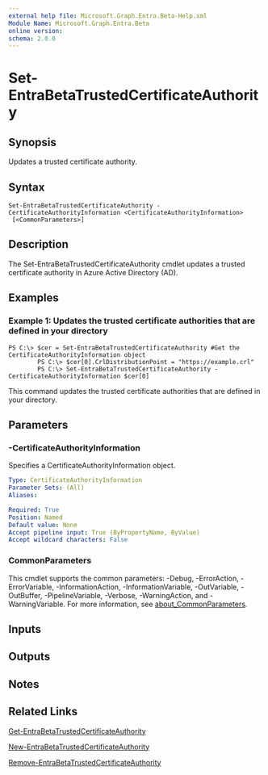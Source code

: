 ```yaml
---
external help file: Microsoft.Graph.Entra.Beta-Help.xml
Module Name: Microsoft.Graph.Entra.Beta
online version:
schema: 2.0.0
---
```


# Set-EntraBetaTrustedCertificateAuthority

## Synopsis
Updates a trusted certificate authority.

## Syntax

```
Set-EntraBetaTrustedCertificateAuthority -CertificateAuthorityInformation <CertificateAuthorityInformation>
 [<CommonParameters>]
```

## Description
The Set-EntraBetaTrustedCertificateAuthority cmdlet updates a trusted certificate authority in Azure Active Directory (AD).

## Examples

### Example 1: Updates the trusted certificate authorities that are defined in your directory
```
PS C:\> $cer = Set-EntraBetaTrustedCertificateAuthority #Get the CertificateAuthorityInformation object
		PS C:\> $cer[0].CrlDistributionPoint = "https://example.crl"
		PS C:\> Set-EntraBetaTrustedCertificateAuthority -CertificateAuthorityInformation $cer[0]
```

This command updates the trusted certificate authorities that are defined in your directory.

## Parameters

### -CertificateAuthorityInformation
Specifies a CertificateAuthorityInformation object.

```yaml
Type: CertificateAuthorityInformation
Parameter Sets: (All)
Aliases:

Required: True
Position: Named
Default value: None
Accept pipeline input: True (ByPropertyName, ByValue)
Accept wildcard characters: False
```

### CommonParameters
This cmdlet supports the common parameters: -Debug, -ErrorAction, -ErrorVariable, -InformationAction, -InformationVariable, -OutVariable, -OutBuffer, -PipelineVariable, -Verbose, -WarningAction, and -WarningVariable. For more information, see [about_CommonParameters](https://go.microsoft.com/fwlink/?LinkID=113216).

## Inputs

## Outputs

## Notes

## Related Links

[Get-EntraBetaTrustedCertificateAuthority]()

[New-EntraBetaTrustedCertificateAuthority]()

[Remove-EntraBetaTrustedCertificateAuthority]()

